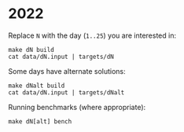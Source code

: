# 2022

Replace `N` with the day (`1..25`) you are interested in:

```
make dN build
cat data/dN.input | targets/dN
```

Some days have alternate solutions:

```
make dNalt build
cat data/dN.input | targets/dNalt
```

Running benchmarks (where appropriate):

```
make dN[alt] bench
```
